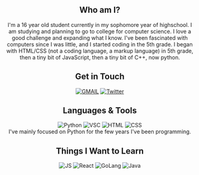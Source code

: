 <!-- 2/11/22 -->

<div align='center'>

## Who am I?
I'm a 16 year old student currently in my sophomore year of highschool. I am studying and planning to go to college for computer science.
I love a good challenge and expanding what I know. I've been fascinated with computers since I was little, and I started coding in the 5th grade.
I began with HTML/CSS (not a coding language, a markup language) in 5th grade, then a tiny bit of JavaScript, then a tiny bit of C++, now python.

## Get in Touch
<a href="mailto:xzavyer@xzavyer.codes">![GMAIL](https://img.shields.io/badge/Gmail-D14836?style=for-the-badge&logo=gmail&logoColor=white)</a>
<a href="https://twitter.com/xzavyerdev">![Twitter](https://img.shields.io/badge/Twitter-1DA1F2?style=for-the-badge&logo=twitter&logoColor=white)</a>
  
## Languages & Tools
![Python](https://img.shields.io/badge/Python-3776AB?style=for-the-badge&logo=python&logoColor=white)
![VSC](https://img.shields.io/badge/Visual_Studio_Code-007ACC?style=for-the-badge&logo=visual%20studio%20code&logoColor=white)
![HTML](https://img.shields.io/badge/HTML5-E34F26?style=for-the-badge&logo=html5&logoColor=white)
![CSS](https://img.shields.io/badge/CSS3-1572B6?style=for-the-badge&logo=css3&logoColor=white)\
I've mainly focused on Python for the few years I've been programming.

## Things I Want to Learn
![JS](https://img.shields.io/badge/JavaScript-323330?style=for-the-badge&logo=javascript&logoColor=F7DF1E)
![React](https://img.shields.io/badge/React-20232A?style=for-the-badge&logo=react&logoColor=61DAFB)
![GoLang](https://img.shields.io/badge/Go-00ADD8?style=for-the-badge&logo=go&logoColor=white)
![Java](https://img.shields.io/badge/Java-ED8B00?style=for-the-badge&logo=java&logoColor=white)
</div>
